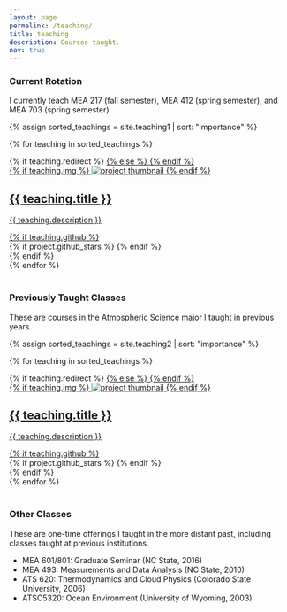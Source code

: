 ```yaml
---
layout: page
permalink: /teaching/
title: teaching
description: Courses taught.
nav: true
---
```


### Current Rotation

I currently teach MEA 217 (fall semester), MEA 412 (spring semester), and MEA 703 (spring semester).

<div class="projects grid">

  {% assign sorted_teachings = site.teaching1 | sort: "importance" %}

  {% for teaching in sorted_teachings %}
  <div class="grid-item">
    {% if teaching.redirect %}
    <a href="{{ teaching.redirect }}" target="_blank">
    {% else %}
    <a href="{{ teaching.url | relative_url }}">
    {% endif %}
      <div class="card hoverable">
        {% if teaching.img %}
        <img src="{{ teaching.img | relative_url }}" alt="project thumbnail">
        {% endif %}
        <div class="card-body">
          <h2 class="card-title text-lowercase">{{ teaching.title }}</h2>
          <p class="card-text">{{ teaching.description }}</p>
          <div class="row ml-1 mr-1 p-0">
            {% if teaching.github %}
            <div class="github-icon">
              <div class="icon" data-toggle="tooltip" title="Code Repository">
                <a href="{{ teaching.github }}" target="_blank"><i class="fab fa-github gh-icon"></i></a>
              </div>
              {% if project.github_stars %}
              <span class="stars" data-toggle="tooltip" title="GitHub Stars">
                <i class="fas fa-star"></i>
                <span id="{{ teaching.github_stars }}-stars"></span>
              </span>
              {% endif %}
            </div>
            {% endif %}
          </div>
        </div>
      </div>
    </a>
  </div>
{% endfor %}

</div>

<br> 

### Previously Taught Classes

These are courses in the Atmospheric Science major I taught in previous years. 

<div class="projects grid">

  {% assign sorted_teachings = site.teaching2 | sort: "importance" %}

  {% for teaching in sorted_teachings %}
  <div class="grid-item">
    {% if teaching.redirect %}
    <a href="{{ teaching.redirect }}" target="_blank">
    {% else %}
    <a href="{{ teaching.url | relative_url }}">
    {% endif %}
      <div class="card hoverable">
        {% if teaching.img %}
        <img src="{{ teaching.img | relative_url }}" alt="project thumbnail">
        {% endif %}
        <div class="card-body">
          <h2 class="card-title text-lowercase">{{ teaching.title }}</h2>
          <p class="card-text">{{ teaching.description }}</p>
          <div class="row ml-1 mr-1 p-0">
            {% if teaching.github %}
            <div class="github-icon">
              <div class="icon" data-toggle="tooltip" title="Code Repository">
                <a href="{{ teaching.github }}" target="_blank"><i class="fab fa-github gh-icon"></i></a>
              </div>
              {% if project.github_stars %}
              <span class="stars" data-toggle="tooltip" title="GitHub Stars">
                <i class="fas fa-star"></i>
                <span id="{{ teaching.github_stars }}-stars"></span>
              </span>
              {% endif %}
            </div>
            {% endif %}
          </div>
        </div>
      </div>
    </a>
  </div>
{% endfor %}

</div>

<br> 

### Other Classes

These are one-time offerings I taught in the more distant past, including classes taught
at previous institutions.

- MEA 601/801: Graduate Seminar (NC State, 2016)
- MEA 493: Measurements and Data Analysis (NC State, 2010)
- ATS 620: Thermodynamics and Cloud Physics (Colorado State University, 2006)
- ATSC5320:  Ocean Environment (University of Wyoming, 2003)